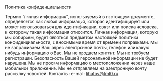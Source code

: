 Политика конфиденциальности

Термин “личная информация”, используемый в настоящем документе, определяется как любая информация, которая идентифицирует или может использоваться для идентификации, связи или поиска человека, к которому такая информация относится. Личная информация, которую мы собираем, будет являться предметом настоящей политики конфиденциальности, с вносимыми время от времени поправками.
Мы не запрашиваем Ваш адрес электронной почты, телефон или какую нибудь информацию о Вас.
Мы не продаем контент.
Мы не требуем регистрации.
Безопасность Вашей персональной информации не будет нарушена.
Мы не просим информацию о местоположении через наше мобильное приложение.
Мы не отправляем на электронную почту рассылку новостей.
Контакты: e-mail: lihatov@tm10.ru
